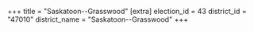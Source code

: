 +++
title = "Saskatoon--Grasswood"
[extra]
election_id = 43
district_id = "47010"
district_name = "Saskatoon--Grasswood"
+++
